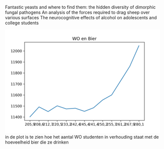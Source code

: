 Fantastic yeasts and where to find them: the hidden diversity of dimorphic fungal pathogens
An analysis of the forces required to drag sheep over various surfaces
The neurocognitive effects of alcohol on adolescents and college students

![](plotWOBier.png)
in de plot is te zien hoe het aantal WO studenten in verhouding staat met de hoeveelheid bier die ze drinken
